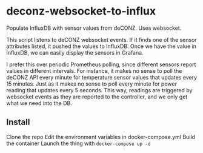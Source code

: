 # deconz-websocket-to-influx
Populate InfluxDB with sensor values from deCONZ. Uses websocket.

This script listens to deCONZ websocket events. If it finds one of the sensor attributes listed, it pushed the values to InfluxDB. Once we have the value in InfluxDB, we can easily display the sensors in Grafana.

I prefer this over periodic Prometheus polling, since different sensors report values in different intervals. For instance, it makes no sense to poll the deCONZ API every minute for temperature sensor values that updates every 15 minutes. Just as it makes no sense to poll every minute for power reading that updates every 5 seconds. This way, readings are triggered by websocket events as they are reported to the controller, and we only get what we need into the DB.


## Install

Clone the repo
Edit the environment variables in docker-compose.yml
Build the container
Launch the thing with `docker-compose up -d` 
